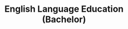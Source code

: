 ---
slugId: inggris-dik-s1
lang: en
title: "English Language Education (Bachelor)"
menu:
  - id: "profile"
    label: "About the Program"
  - id: "visi-plo-s1"
    label: "Vision & PLO"
  - id: "curriculum"
    label: "Curriculum"
    external: "https://kurikulum.upi.edu/struktur/prodi/C035"
  - id: "accreditation"
    label: "Accreditation"
  - id: "faculty-members"
    label: "Faculty Members"
  - id: "academic-development"
    label: "Academic Development"
  - id: "facilities"
    label: "Facilities"
  - id: "admission"
    label: "Admission / Enrollment"
    external: "https://pmb.upi.edu/"
sections:
  visi-plo-s1:
    title: "Vision and PLO – English Language Education (Bachelor’s Program)"
    content: |
      <section class="bg-white dark:bg-gray-900 pt-10 md:pt-10 pb-12 md:pb-24 px-0">
        <div class="max-w-6xl mx-auto px-4">

          <!-- Institutional Vision (umbrella for Bachelor–Master–Doctoral) -->
          <h2 class="text-xl font-semibold text-purple-800 dark:text-purple-300 mb-2">Institutional Vision</h2>
          <p class="text-gray-700 dark:text-gray-300 mb-8">
            To become a leading and outstanding bachelor, master's and doctoral study program in the world with cutting-edge theories and innovative practices in English language education in line with the demands of contemporary society by 2040.
          </p>

          <!-- Academic Vision Bachelor -->
          <h2 class="text-xl font-semibold text-purple-800 dark:text-purple-300 mb-2">Academic Vision (Bachelor)</h2>
          <p class="text-gray-700 dark:text-gray-300 mb-8">
            To organize a leading bachelor‘s  English language education study program through three pillars of higher education with functional and cutting-edge theories and practices in linguistics, pedagogy, and technology in line with the demand of the society.  
          </p>

          <!-- Program Learning Outcomes (PLO) Bachelor -->
          <h2 class="text-xl font-semibold text-purple-800 dark:text-purple-300 mb-4">Program Learning Outcomes (Bachelor)</h2>
          <ol class="list-decimal pl-6 text-gray-700 dark:text-gray-300 space-y-2">
            <li>Integrate theoretical and practical knowledge and skills in English as a Foreign Language education with the reference to level B2 with another supportive knowledge.</li>
            <li>Perform effective lesson planning, current teaching practice, and evaluation in EFL education context based on functional and cutting-edge theories and practices of linguistics, pedagogy and appropriate technology and resources.</li>
            <li>Make use of the knowledge of the 21th century skills, especially critical thinking, communication, collaboration, creativity in multidisciplinary perspectives. </li>
            <li>Apply moral, ethics, and university core values to uphold and maintain academic and social relations for continuous self-development.</li>
            <li>Perform research to contribute to the continuous development and enhance of EFL education in line with functional and cutting-edge theories and practices of linguistics, pedagogy, and technology.  </li>
          </ol>
        </div>
      </section>

  profile:
    title: About the English Language Education Bachelor’s Program
    content: |
      <section class="bg-white dark:bg-gray-900 pt-10 md:pt-10 pb-12 md:pb-24 px-0">
        <div class="max-w-6xl mx-auto px-4">
          
          <h2 class="text-xl font-semibold text-purple-800 dark:text-purple-300 mb-2">History</h2><br>
          <div class="relative border-l-2 border-purple-300 dark:border-purple-600 pl-14 space-y-10 mb-6">
            
            <div class="relative">
              <div class="absolute w-4 h-4 bg-purple-600 rounded-full -left-6 top-1.5"></div>
              <h3 class="text-base font-semibold text-purple-800 dark:text-purple-300">September 1954: Program Establishment</h3>
              <p class="text-gray-700 dark:text-gray-300 mt-1">The Bachelor’s Program in English Language Education (PPBING) was established pursuant to the Decree of the Minister of Education and Culture of the Republic of Indonesia No. 35742.</p>
            </div>

            <div class="relative">
              <div class="absolute w-4 h-4 bg-purple-600 rounded-full -left-6 top-1.5"></div>
              <h3 class="text-base font-semibold text-purple-800 dark:text-purple-300">2021: Accreditation and International Certification</h3>
              <p class="text-gray-700 dark:text-gray-300 mt-1">PPBING obtained an “Unggul (Excellent)” accreditation from BAN-PT (Decree 10217/SK/BAN-PT/Akred-Itnl/S/VIII/2021), as well as “Unconditional” status from AQAS and certification from AUN-QA.</p>
            </div>

          </div>

          <p class="text-gray-700 dark:text-gray-300 mb-10">
            The program specializes in preparing English language education teachers, researchers, program developers, and educational analysts in alignment with the vision and mission of Universitas Pendidikan Indonesia and the Faculty of Language and Literature Education.
          </p>

          <h2 class="text-xl font-semibold text-purple-800 dark:text-purple-300 mb-2">Vision</h2>
          <p class="text-gray-700 dark:text-gray-300 mb-6">
            By 2045, to become an excellent and ASEAN-leading Bachelor’s Program in English Language Education.
          </p>

          <h2 class="text-xl font-semibold text-purple-800 dark:text-purple-300 mb-2">Mission</h2>
          <ul class="list-disc pl-6 text-gray-700 dark:text-gray-300 mb-6 space-y-2">
            <li>Deliver undergraduate learning in English Language Education supported by relevant linguistic sciences using cutting-edge methods.</li>
            <li>Conduct relevant and high-quality research at national and international levels.</li>
            <li>Carry out relevant and high-quality community engagement at local, national, and international levels.</li>
            <li>Produce high-quality publications at local, national, and international levels.</li>
            <li>Develop partnership networks with relevant institutions at local, national, and international levels.</li>
          </ul>

          <h2 class="text-xl font-semibold text-purple-800 dark:text-purple-300 mb-2">Program Officers</h2>
          <ul class="list-disc pl-6 text-gray-700 dark:text-gray-300 mb-6 space-y-4">
            <li>
              <strong>Prof. Emi Emilia, M.Ed., Ph.D.</strong><br>
              <em>Position:</em> Head of the English Language Education Program<br>
              <em>Expertise:</em> Systemic Functional Linguistics, Writing for Academic Purposes, EFL Curriculum Analysis, Grammar (Advanced)
            </li>
            <li>
              <strong>Dr. Rojab Siti Rodiyah, M.Ed</strong><br>
              <em>Position:</em> Secretary of the English Language Education Program<br>
              <em>Expertise:</em> Grammar: Basic and Advanced, Writing in Professional Contexts, Intercultural Communication
            </li>
          </ul>

          <h2 class="text-xl font-semibold text-purple-800 dark:text-purple-300 mb-2">Program Contact</h2>
          <p class="text-gray-700 dark:text-gray-300 mb-6">
            English Language Education Program<br>
            Faculty of Language and Literature Education<br>
            Jl. Setiabudhi No 229<br>
            Postal Code 40154, Bandung City<br>
            Instagram: <a href="https://instagram.com/englishedu_upi" class="text-purple-700 dark:text-purple-300 hover:underline">@englishedu_upi</a>
          </p>

        </div>
      </section>

  accreditation:
    title: "Accreditation – English Language Education (Bachelor’s Program)"
    content: |
      <section class="bg-white dark:bg-gray-900 pt-10 md:pt-10 pb-12 md:pb-24 px-0">

        <div class="max-w-6xl mx-auto">

          <!-- National Accreditation -->
          <details class="mb-6 border border-gray-300 dark:border-gray-700 rounded-lg overflow-hidden">
            <summary class="cursor-pointer px-4 py-3 bg-gray-100 dark:bg-gray-800 text-gray-800 dark:text-white font-medium hover:bg-gray-200 dark:hover:bg-gray-700">
              National Accreditation (BAN-PT)
            </summary>
            <div class="px-4 py-4 text-gray-700 dark:text-gray-300">
              <p class="mb-4">
                Based on the decision of <strong>BAN-PT No. 10217/SK/BAN-PT/Akred-Itnl/S/VIII/2021</strong>, the Bachelor’s Program in English Language Education at Universitas Pendidikan Indonesia, Bandung City, is declared to meet the requirements for the <strong>“Unggul (Excellent)”</strong> accreditation rating.
              </p>
              <p class="mb-4">
                This accreditation certificate is valid from <strong>18 August 2021</strong> to <strong>18 August 2026</strong>.
              </p>
              <img src="/images/akreditasi/inggris-s1/banpt.webp" alt="BAN-PT Accreditation Certificate" class="w-full rounded-lg">
            </div>
          </details>

          <!-- International Accreditation (AUN-QA) -->
          <details class="mb-6 border border-gray-300 dark:border-gray-700 rounded-lg overflow-hidden">
            <summary class="cursor-pointer px-4 py-3 bg-gray-100 dark:bg-gray-800 text-gray-800 dark:text-white font-medium hover:bg-gray-200 dark:hover:bg-gray-700">
              International Accreditation (AUN-QA)
            </summary>
            <div class="px-4 py-4 text-gray-700 dark:text-gray-300">
              <p class="mb-4">
                The <strong>English Language Education</strong> (Bachelor) program has received international accreditation from <strong>AUN-QA (ASEAN University Network – Quality Assurance)</strong>.
              </p>
              <p class="mb-4">
                The certificate was awarded on <strong>10 January 2022</strong> and is valid until <strong>9 January 2027</strong>, with certificate number <strong>AP760UPIDEC21</strong>.
              </p>
              <p class="mb-4">
                AUN-QA is a network of Southeast Asian universities that aims to enhance the quality of higher education in the ASEAN region.
              </p>
              <img src="/images/akreditasi/inggris-s1/aunqa.webp" alt="AUN-QA Accreditation Certificate" class="w-full rounded-lg">
            </div>
          </details>

          <!-- International Accreditation (AQAS) -->
          <details class="border border-gray-300 dark:border-gray-700 rounded-lg overflow-hidden">
            <summary class="cursor-pointer px-4 py-3 bg-gray-100 dark:bg-gray-800 text-gray-800 dark:text-white font-medium hover:bg-gray-200 dark:hover:bg-gray-700">
              International Accreditation (AQAS)
            </summary>
            <div class="px-4 py-4 text-gray-700 dark:text-gray-300">
              <p class="mb-4">
                The <strong>English Language Education [Bachelor of Education]</strong> program has received international accreditation from <strong>AQAS (Agency for Quality Assurance through Accreditation of Study Programs)</strong>.
              </p>
              <p class="mb-4">
                The accreditation was granted based on the <strong>Standing Commission AQAS decision dated 31 May 2021</strong> and is valid <strong>unconditionally</strong> until <strong>30 September 2027</strong>.
              </p>
              <p class="mb-4">
                AQAS is a European accreditation body that adheres to the European Standards and Guidelines (ESG).
              </p>
              <img src="/images/akreditasi/inggris-s1/aqas.webp" alt="AQAS Accreditation Certificate" class="w-full rounded-lg">
            </div>
          </details>

        </div>
      </section>

  facilities:
    title: "Facilities at the Faculty of Language and Literature Education (FPBS UPI)"
    content: |
      <!-- Facilities Section -->
      <section class="bg-white dark:bg-gray-900 pt-10 md:pt-10 pb-12 md:pb-24 px-0">

        <div class="max-w-6xl mx-auto">

          <!-- FPBS Facilities -->
          <details open class="mb-6 border border-gray-300 dark:border-gray-700 rounded-lg overflow-hidden">
            <summary class="bg-gray-100 dark:bg-gray-800 px-4 py-3 cursor-pointer font-semibold text-gray-800 dark:text-white">
              Facilities at FPBS UPI
            </summary>
            <div class="px-4 py-4 text-gray-800 dark:text-gray-300">
              <p class="mb-4">
                The complete list of facilities within the Faculty of Language and Literature Education (FPBS) is available via the following link.
              </p>
              <a href="/profil/fasilitas/index.html" class="inline-block bg-purple-700 hover:bg-purple-800 text-white px-5 py-2 rounded-lg transition" target="_blank">
                View FPBS Facilities
              </a>
            </div>
          </details>

          <!-- UPI General Facilities -->
          <details class="border border-gray-300 dark:border-gray-700 rounded-lg overflow-hidden">
            <summary class="bg-gray-100 dark:bg-gray-800 px-4 py-3 cursor-pointer font-semibold text-gray-800 dark:text-white">
              General Facilities at UPI
            </summary>
            <div class="px-4 py-4 text-gray-800 dark:text-gray-300">
              <p class="mb-4">
                In addition to faculty-level facilities, UPI provides a range of general supporting facilities for the entire academic community.
              </p>
              <a href="https://www.upi.edu/pendidikan/fasilitas" class="inline-block bg-purple-700 hover:bg-purple-800 text-white px-5 py-2 rounded-lg transition" target="_blank">
                View UPI Facilities
              </a>
            </div>
          </details>
        </div>
      </section>

  faculty-members:
    title: "Faculty Members of English Language Education (Bachelor’s Program)"
    content: |
      <section class="bg-white dark:bg-gray-900 pt-10 md:pt-10 pb-12 md:pb-24 px-0">
      <div class="max-w-6xl mx-auto text-center">
      <!-- GRID CONTAINER (controls 2–4 columns) -->
      <div class="dosen-gallery grid grid-cols-2 sm:grid-cols-4 gap-4">

      <!-- Nenden Sri Lengkanawati (Emeritus) -->
      <div class="bg-white dark:bg-gray-800 rounded-lg shadow hover:shadow-2xl transition-shadow duration-300 ease-in-out text-center pb-4 px-2">
        <a href="/images/dosen/inggris-dik-s1/nenden.webp" class="zoomable" data-pswp-width="800" data-pswp-height="1067">
          <img src="/images/dosen/inggris-dik-s1/nenden.webp" alt="Nenden" class="w-full aspect-[3/4] object-cover object-top rounded-t-lg mb-2">
        </a>
        <h3 class="text-base font-semibold text-gray-900 dark:text-white mb-1">Prof. Dr. Nenden Sri Lengkanawati, M.Pd.</h3>
        <p class="text-[#422367] dark:text-purple-300 font-medium mb-2">Emeritus</p>
        <div class="flex justify-center gap-4 text-sm">
          <a href="https://scholar.google.co.id/citations?hl=id&user=HJUVLEgAAAAJ" target="_blank" rel="noopener" class="text-gray-600 dark:text-gray-300 hover:text-purple-600">
            <i class="fab fa-google"></i> Scholar
          </a>
          <a href="https://sinta.kemdikbud.go.id/authors/profile/5991826" target="_blank" rel="noopener" class="text-gray-600 dark:text-gray-300 hover:text-purple-600">
            <i class="fas fa-graduation-cap"></i> SINTA
          </a>
        </div>
      </div>

      <!-- Didi Sukyadi (Professor) -->
      <div class="bg-white dark:bg-gray-800 rounded-lg shadow hover:shadow-2xl transition-shadow duration-300 ease-in-out text-center pb-4 px-2">
        <a href="/images/dosen/inggris-dik-s1/didi.webp" class="zoomable" data-pswp-width="800" data-pswp-height="1067">
          <img src="/images/dosen/inggris-dik-s1/didi.webp" alt="Didi" class="w-full aspect-[3/4] object-cover object-top rounded-t-lg mb-2">
        </a>
        <h3 class="text-base font-semibold text-gray-900 dark:text-white mb-1">Prof. Dr. Didi Sukyadi, S.Pd., M.A.</h3>
        <p class="text-[#422367] dark:text-purple-300 font-medium mb-2">Professor</p>
        <div class="flex justify-center gap-4 text-sm">
          <a href="https://scholar.google.co.id/citations?hl=id&user=yPp0QywAAAAJ" target="_blank" rel="noopener" class="text-gray-600 dark:text-gray-300 hover:text-purple-600">
            <i class="fab fa-google"></i> Scholar
          </a>
          <a href="https://sinta.kemdikbud.go.id/authors/profile/5978293" target="_blank" rel="noopener" class="text-gray-600 dark:text-gray-300 hover:text-purple-600">
            <i class="fas fa-graduation-cap"></i> SINTA
          </a>
        </div>
      </div>

      <!-- Ika Lestari Damayanti (Associate Professor) -->
      <div class="bg-white dark:bg-gray-800 rounded-lg shadow hover:shadow-2xl transition-shadow duration-300 ease-in-out text-center pb-4 px-2">
        <a href="/images/dosen/inggris-dik-s1/ika.webp" class="zoomable" data-pswp-width="800" data-pswp-height="1067">
          <img src="/images/dosen/inggris-dik-s1/ika.webp" alt="Ika Lestari" class="w-full aspect-[3/4] object-cover object-top rounded-t-lg mb-2">
        </a>
        <h3 class="text-base font-semibold text-gray-900 dark:text-white mb-1">Ika Lestari Damayanti, M.A., Ph.D.</h3>
        <p class="text-[#422367] dark:text-purple-300 font-medium mb-2">Associate Professor</p>
        <div class="flex justify-center gap-4 text-sm">
          <a href="https://scholar.google.co.id/citations?hl=id&user=jj8fDA4AAAAJ" target="_blank" rel="noopener" class="text-gray-600 dark:text-gray-300 hover:text-purple-600">
            <i class="fab fa-google"></i> Scholar
          </a>
          <a href="https://sinta.kemdikbud.go.id/authors/profile/6745874" target="_blank" rel="noopener" class="text-gray-600 dark:text-gray-300 hover:text-purple-600">
            <i class="fas fa-graduation-cap"></i> SINTA
          </a>
        </div>
      </div>

      <!-- LECTURERS -->
      <!-- Iyen Nurlaelawati -->
      <div class="bg-white dark:bg-gray-800 rounded-lg shadow hover:shadow-2xl transition-shadow duration-300 ease-in-out text-center pb-4 px-2">
        <a href="/images/dosen/inggris-dik-s1/iyen.webp" class="zoomable" data-pswp-width="800" data-pswp-height="1067">
          <img src="/images/dosen/inggris-dik-s1/iyen.webp" alt="Iyen" class="w-full aspect-[3/4] object-cover object-top rounded-t-lg mb-2">
        </a>
        <h3 class="text-base font-semibold text-gray-900 dark:text-white mb-1">Dr. Iyen Nurlaelawati, M.Pd.</h3>
        <p class="text-[#422367] dark:text-purple-300 font-medium mb-2">Assistant Professor</p>
        <div class="flex justify-center gap-4 text-sm">
          <a href="https://scholar.google.com/citations?user=YpnbukcAAAAJ" target="_blank" rel="noopener" class="text-gray-600 dark:text-gray-300 hover:text-purple-600">
            <i class="fab fa-google"></i> Scholar
          </a>
          <a href="https://sinta.kemdikbud.go.id/authors/profile/6005610" target="_blank" rel="noopener" class="text-gray-600 dark:text-gray-300 hover:text-purple-600">
            <i class="fas fa-graduation-cap"></i> SINTA
          </a>
        </div>
      </div>

      <!-- Finita Dewi -->
      <div class="bg-white dark:bg-gray-800 rounded-lg shadow hover:shadow-2xl transition-shadow duration-300 ease-in-out text-center pb-4 px-2">
        <a href="/images/dosen/inggris-dik-s1/finita.webp" class="zoomable" data-pswp-width="800" data-pswp-height="1067">
          <img src="/images/dosen/inggris-dik-s1/finita.webp" alt="Finita" class="w-full aspect-[3/4] object-cover object-top rounded-t-lg mb-2">
        </a>
        <h3 class="text-base font-semibold text-gray-900 dark:text-white mb-1">Dr. Finita Dewi, S.S, M.A.</h3>
        <p class="text-[#422367] dark:text-purple-300 font-medium mb-2">Assistant Professor</p>
        <div class="flex justify-center gap-4 text-sm">
          <a href="https://scholar.google.com/citations?user=7xvSuR4AAAAJ" target="_blank" rel="noopener" class="text-gray-600 dark:text-gray-300 hover:text-purple-600">
            <i class="fab fa-google"></i> Scholar
          </a>
          <a href="https://sinta.kemdikbud.go.id/authors/profile/5993121" target="_blank" rel="noopener" class="text-gray-600 dark:text-gray-300 hover:text-purple-600">
            <i class="fas fa-graduation-cap"></i> SINTA
          </a>
        </div>
      </div>

      <!-- Muhammad Handi Gunawan -->
      <div class="bg-white dark:bg-gray-800 rounded-lg shadow hover:shadow-2xl transition-shadow duration-300 ease-in-out text-center pb-4 px-2">
        <a href="/images/dosen/inggris-dik-s1/handi.webp" class="zoomable" data-pswp-width="800" data-pswp-height="1067">
          <img src="/images/dosen/inggris-dik-s1/handi.webp" alt="Handi" class="w-full aspect-[3/4] object-cover object-top rounded-t-lg mb-2">
        </a>
        <h3 class="text-base font-semibold text-gray-900 dark:text-white mb-1">Dr. Muhammad Handi Gunawan, M.Pd.</h3>
        <p class="text-[#422367] dark:text-purple-300 font-medium mb-2">Assistant Professor</p>
        <div class="flex justify-center gap-4 text-sm">
          <a href="https://scholar.google.com/citations?user=4pvMUzkAAAAJ" target="_blank" rel="noopener" class="text-gray-600 dark:text-gray-300 hover:text-purple-600">
            <i class="fab fa-google"></i> Scholar
          </a>
          <a href="https://sinta.kemdikbud.go.id/authors/profile/6007311" target="_blank" rel="noopener" class="text-gray-600 dark:text-gray-300 hover:text-purple-600">
            <i class="fas fa-graduation-cap"></i> SINTA
          </a>
        </div>
      </div>

      <!-- Deddy Suryana -->
      <div class="bg-white dark:bg-gray-800 rounded-lg shadow hover:shadow-2xl transition-shadow duration-300 ease-in-out text-center pb-4 px-2">
        <a href="/images/dosen/inggris-dik-s1/deddy.webp" class="zoomable" data-pswp-width="800" data-pswp-height="1067">
          <img src="/images/dosen/inggris-dik-s1/deddy.webp" alt="Deddy" class="w-full aspect-[3/4] object-cover object-top rounded-t-lg mb-2">
        </a>
        <h3 class="text-base font-semibold text-gray-900 dark:text-white mb-1">Drs. Deddy Suryana, M.A.</h3>
        <p class="text-[#422367] dark:text-purple-300 font-medium mb-2">Assistant Professor</p>
        <div class="flex justify-center gap-4 text-sm">
          <a href="https://scholar.google.co.id/citations?hl=id&user=ESTdp2wAAAAJ" target="_blank" rel="noopener" class="text-gray-600 dark:text-gray-300 hover:text-purple-600">
            <i class="fab fa-google"></i> Scholar
          </a>
          <a href="https://sinta.kemdikbud.go.id/authors/profile/6150914" target="_blank" rel="noopener" class="text-gray-600 dark:text-gray-300 hover:text-purple-600">
            <i class="fas fa-graduation-cap"></i> SINTA
          </a>
        </div>
      </div>

      <!-- Sudarsono -->
      <div class="bg-white dark:bg-gray-800 rounded-lg shadow hover:shadow-2xl transition-shadow duration-300 ease-in-out text-center pb-4 px-2">
        <a href="/images/dosen/inggris-dik-s1/sudarsono.webp" class="zoomable" data-pswp-width="800" data-pswp-height="1067">
          <img src="/images/dosen/inggris-dik-s1/sudarsono.webp" alt="Sudarsono" class="w-full aspect-[3/4] object-cover object-top rounded-t-lg mb-2">
        </a>
        <h3 class="text-base font-semibold text-gray-900 dark:text-white mb-1">Dr. Sudarsono, S.Pd., M.A.</h3>
        <p class="text-[#422367] dark:text-purple-300 font-medium mb-2">Assistant Professor</p>
        <div class="flex justify-center gap-4 text-sm">
          <a href="https://scholar.google.co.id/citations?hl=id&user=QV166xwAAAAJ" target="_blank" rel="noopener" class="text-gray-600 dark:text-gray-300 hover:text-purple-600">
            <i class="fab fa-google"></i> Scholar
          </a>
          <a href="https://sinta.kemdikbud.go.id/authors/profile/6126974" target="_blank" rel="noopener" class="text-gray-600 dark:text-gray-300 hover:text-purple-600">
            <i class="fas fa-graduation-cap"></i> SINTA
          </a>
        </div>
      </div>

      <!-- Raden Della Nuridah Kartika Sari Amirulloh -->
      <div class="bg-white dark:bg-gray-800 rounded-lg shadow hover:shadow-2xl transition-shadow duration-300 ease-in-out text-center pb-4 px-2">
        <a href="/images/dosen/inggris-dik-s1/della.webp" class="zoomable" data-pswp-width="800" data-pswp-height="1067">
          <img src="/images/dosen/inggris-dik-s1/della.webp" alt="Della" class="w-full aspect-[3/4] object-cover object-top rounded-t-lg mb-2">
        </a>
        <h3 class="text-base font-semibold text-gray-900 dark:text-white mb-1">Raden Della Nuridah Kartika Sari Amirulloh, S.Pd., M.Ed.</h3>
        <p class="text-[#422367] dark:text-purple-300 font-medium mb-2">Assistant Professor</p>
        <div class="flex justify-center gap-4 text-sm">
          <a href="https://scholar.google.com/citations?user=Cg6SDMsAAAAJ" target="_blank" rel="noopener" class="text-gray-600 dark:text-gray-300 hover:text-purple-600">
            <i class="fab fa-google"></i> Scholar
          </a>
          <a href="https://sinta.kemdikbud.go.id/authors/profile/6681781" target="_blank" rel="noopener" class="text-gray-600 dark:text-gray-300 hover:text-purple-600">
            <i class="fas fa-graduation-cap"></i> SINTA
          </a>
        </div>
      </div>

      <!-- Nicke Yunita Moecharam -->
      <div class="bg-white dark:bg-gray-800 rounded-lg shadow hover:shadow-2xl transition-shadow duration-300 ease-in-out text-center pb-4 px-2">
        <a href="/images/dosen/inggris-dik-s1/nicke.webp" class="zoomable" data-pswp-width="800" data-pswp-height="1067">
          <img src="/images/dosen/inggris-dik-s1/nicke.webp" alt="Nicke" class="w-full aspect-[3/4] object-cover object-top rounded-t-lg mb-2">
        </a>
        <h3 class="text-base font-semibold text-gray-900 dark:text-white mb-1">Nicke Yunita Moecharam, S.Pd., M.A.</h3>
        <p class="text-[#422367] dark:text-purple-300 font-medium mb-2">Assistant Professor</p>
        <div class="flex justify-center gap-4 text-sm">
          <a href="https://scholar.google.com/citations?user=G3m1dnUAAAAJ" target="_blank" rel="noopener" class="text-gray-600 dark:text-gray-300 hover:text-purple-600">
            <i class="fab fa-google"></i> Scholar
          </a>
          <a href="https://sinta.kemdikbud.go.id/authors/profile/6649096" target="_blank" rel="noopener" class="text-gray-600 dark:text-gray-300 hover:text-purple-600">
            <i class="fas fa-graduation-cap"></i> SINTA
          </a>
        </div>
      </div>

      <!-- Suharno -->
      <div class="bg-white dark:bg-gray-800 rounded-lg shadow hover:shadow-2xl transition-shadow duration-300 ease-in-out text-center pb-4 px-2">
        <a href="/images/dosen/inggris-dik-s1/suharno.webp" class="zoomable" data-pswp-width="800" data-pswp-height="1067">
          <img src="/images/dosen/inggris-dik-s1/suharno.webp" alt="Suharno" class="w-full aspect-[3/4] object-cover object-top rounded-t-lg mb-2">
        </a>
        <h3 class="text-base font-semibold text-gray-900 dark:text-white mb-1">Suharno, M.Pd.</h3>
        <p class="text-[#422367] dark:text-purple-300 font-medium mb-2">Assistant Professor</p>
        <div class="flex justify-center gap-4 text-sm">
          <a href="https://scholar.google.com/citations?user=r5jWd0UAAAAJ" target="_blank" rel="noopener" class="text-gray-600 dark:text-gray-300 hover:text-purple-600">
            <i class="fab fa-google"></i> Scholar
          </a>
          <a href="https://sinta.kemdiktisaintek.go.id/authors/profile/5994737" target="_blank" rel="noopener" class="text-gray-600 dark:text-gray-300 hover:text-purple-600">
            <i class="fas fa-graduation-cap"></i> SINTA
          </a>
        </div>
      </div>

      <!-- ASSISTANT (Asisten Ahli) -->
      <!-- Nur Hafiz Abdurahman -->
      <div class="bg-white dark:bg-gray-800 rounded-lg shadow hover:shadow-2xl transition-shadow duration-300 ease-in-out text-center pb-4 px-2">
        <a href="/images/dosen/inggris-dik-s1/hafiz.webp" class="zoomable" data-pswp-width="800" data-pswp-height="1067">
          <img src="/images/dosen/inggris-dik-s1/hafiz.webp" alt="Hafiz" class="w-full aspect-[3/4] object-cover object-top rounded-t-lg mb-2">
        </a>
        <h3 class="text-base font-semibold text-gray-900 dark:text-white mb-1">Nur Hafiz Abdurahman, M.A.</h3>
        <p class="text-[#422367] dark:text-purple-300 font-medium mb-2">Assistant Lecturer</p>
        <div class="flex justify-center gap-4 text-sm">
          <a href="https://scholar.google.com/citations?user=buNLIDsAAAAJ" target="_blank" rel="noopener" class="text-gray-600 dark:text-gray-300 hover:text-purple-600">
            <i class="fab fa-google"></i> Scholar
          </a>
          <a href="https://sinta.kemdikbud.go.id/authors/profile/6662753" target="_blank" rel="noopener" class="text-gray-600 dark:text-gray-300 hover:text-purple-600">
            <i class="fas fa-graduation-cap"></i> SINTA
          </a>
        </div>
      </div>

      <!-- Ari Arifin Danuwijaya -->
      <div class="bg-white dark:bg-gray-800 rounded-lg shadow hover:shadow-2xl transition-shadow duration-300 ease-in-out text-center pb-4 px-2">
        <a href="/images/dosen/inggris-dik-s1/ari.webp" class="zoomable" data-pswp-width="800" data-pswp-height="1067">
          <img src="/images/dosen/inggris-dik-s1/ari.webp" alt="Ari" class="w-full aspect-[3/4] object-cover object-top rounded-t-lg mb-2">
        </a>
        <h3 class="text-base font-semibold text-gray-900 dark:text-white mb-1">Ari Arifin D., S.Pd., M.Ed., Ph.D.</h3>
        <p class="text-[#422367] dark:text-purple-300 font-medium mb-2">Assistant Lecturer</p>
        <div class="flex justify-center gap-4 text-sm">
          <a href="https://scholar.google.co.id/citations?hl=id&user=9XBrIyUAAAAJ" target="_blank" rel="noopener" class="text-gray-600 dark:text-gray-300 hover:text-purple-600">
            <i class="fab fa-google"></i> Scholar
          </a>
          <a href="https://sinta.kemdikbud.go.id/authors/profile/5991917" target="_blank" rel="noopener" class="text-gray-600 dark:text-gray-300 hover:text-purple-600">
            <i class="fas fa-graduation-cap"></i> SINTA
          </a>
        </div>
      </div>

      <!-- Lukman Hakim -->
      <div class="bg-white dark:bg-gray-800 rounded-lg shadow hover:shadow-2xl transition-shadow duration-300 ease-in-out text-center pb-4 px-2">
        <a href="/images/dosen/inggris-dik-s1/lukman.webp" class="zoomable" data-pswp-width="800" data-pswp-height="1067">
          <img src="/images/dosen/inggris-dik-s1/lukman.webp" alt="Ari" class="w-full aspect-[3/4] object-cover object-top rounded-t-lg mb-2">
        </a>
        <h3 class="text-base font-semibold text-gray-900 dark:text-white mb-1">Lukman Hakim, M.Pd.</h3>
        <p class="text-[#422367] dark:text-purple-300 font-medium mb-2">Assistant Lecturer</p>
        <div class="flex justify-center gap-4 text-sm">
          <a href="https://scholar.google.com/citations?user=eSeHQMkAAAAJ" target="_blank" rel="noopener" class="text-gray-600 dark:text-gray-300 hover:text-purple-600">
            <i class="fab fa-google"></i> Scholar
          </a>
          <a href="https://sinta.kemdikbud.go.id/authors/profile/6754055" target="_blank" rel="noopener" class="text-gray-600 dark:text-gray-300 hover:text-purple-600">
            <i class="fas fa-graduation-cap"></i> SINTA
          </a>
        </div>
      </div>

      <!-- Annisa Rahmadani -->
      <div class="bg-white dark:bg-gray-800 rounded-lg shadow hover:shadow-2xl transition-shadow duration-300 ease-in-out text-center pb-4 px-2">
        <a href="/images/dosen/inggris-dik-s1/annisa.webp" class="zoomable" data-pswp-width="800" data-pswp-height="1067">
          <img src="/images/dosen/inggris-dik-s1/annisa.webp" alt="Annisa" class="w-full aspect-[3/4] object-cover object-top rounded-t-lg mb-2">
        </a>
        <h3 class="text-base font-semibold text-gray-900 dark:text-white mb-1">Annisa Rahmadani, S.Pd., M.A.</h3>
        <p class="text-[#422367] dark:text-purple-300 font-medium mb-2">Assistant Lecturer</p>
        <div class="flex justify-center gap-4 text-sm">
          <a href="https://scholar.google.co.id/citations?hl=id&user=SAu9FUsAAAAJ" target="_blank" rel="noopener" class="text-gray-600 dark:text-gray-300 hover:text-purple-600">
            <i class="fab fa-google"></i> Scholar
          </a>
          <a href="https://sinta.kemdikbud.go.id/authors/profile/6745774" target="_blank" rel="noopener" class="text-gray-600 dark:text-gray-300 hover:text-purple-600">
            <i class="fas fa-graduation-cap"></i> SINTA
          </a>
        </div>
      </div>

      <!-- Nida Mujahidah Fathimah -->
      <div class="bg-white dark:bg-gray-800 rounded-lg shadow hover:shadow-2xl transition-shadow duration-300 ease-in-out text-center pb-4 px-2">
        <a href="/images/dosen/inggris-dik-s1/nida.webp" class="zoomable" data-pswp-width="800" data-pswp-height="1067">
          <img src="/images/dosen/inggris-dik-s1/nida.webp" alt="Nida" class="w-full aspect-[3/4] object-cover object-top rounded-t-lg mb-2">
        </a>
        <h3 class="text-base font-semibold text-gray-900 dark:text-white mb-1">Nida Mujahidah Fathimah, M.Pd.</h3>
        <p class="text-[#422367] dark:text-purple-300 font-medium mb-2">Assistant Lecturer</p>
        <div class="flex justify-center gap-4 text-sm">
          <a href="https://scholar.google.co.id/citations?hl=id&user=MO4D908AAAAJ" target="_blank" rel="noopener" class="text-gray-600 dark:text-gray-300 hover:text-purple-600">
            <i class="fab fa-google"></i> Scholar
          </a>
          <a href="https://sinta.kemdikbud.go.id/authors/profile/6936900" target="_blank" rel="noopener" class="text-gray-600 dark:text-gray-300 hover:text-purple-600">
            <i class="fas fa-graduation-cap"></i> SINTA
          </a>
        </div>
      </div>

      <!-- Susan Santika -->
      <div class="bg-white dark:bg-gray-800 rounded-lg shadow hover:shadow-2xl transition-shadow duration-300 ease-in-out text-center pb-4 px-2">
        <a href="/images/dosen/inggris-dik-s1/susan.webp" class="zoomable" data-pswp-width="800" data-pswp-height="1067">
          <img src="/images/dosen/inggris-dik-s1/susan.webp" alt="Susan" class="w-full aspect-[3/4] object-cover object-top rounded-t-lg mb-2">
        </a>
        <h3 class="text-base font-semibold text-gray-900 dark:text-white mb-1">Susan Santika, S.S., M.Pd.</h3>
        <p class="text-[#422367] dark:text-purple-300 font-medium mb-2">Assistant Lecturer</p>
        <div class="flex justify-center gap-4 text-sm">
          <a href="https://scholar.google.co.id/citations?hl=id&user=ehYoJk4AAAAJ" target="_blank" rel="noopener" class="text-gray-600 dark:text-gray-300 hover:text-purple-600">
            <i class="fab fa-google"></i> Scholar
          </a>
          <span class="text-gray-400 dark:text-gray-500 cursor-not-allowed">
            <i class="fas fa-graduation-cap"></i> SINTA
          </span>
        </div>
      </div>

        </div> <!-- end .lecturers-gallery -->
      </div>
      </section>


  academic-development:
    title: "Academic Development"
    content: |
      <section class="bg-white dark:bg-gray-900 pt-10 md:pt-10 pb-12 md:pb-24 px-4">

          <div class="max-w-6xl mx-auto">

            <!-- Toggle: Learning Innovation Research -->
            <details class="mb-6 border border-gray-300 dark:border-gray-700 rounded-lg overflow-hidden">
              <summary class="bg-gray-100 dark:bg-gray-800 px-4 py-3 cursor-pointer font-semibold text-gray-800 dark:text-white hover:bg-gray-200 dark:hover:bg-gray-700">
                Learning Innovation Research (2024–2025)
              </summary>
              <div class="px-4 py-6 text-gray-700 dark:text-gray-300 space-y-6">

                <div class="bg-gray-50 dark:bg-gray-800 rounded-lg shadow p-5">
                  <h3 class="font-semibold text-lg text-gray-900 dark:text-white mb-2">Prof. Dr. Didi Sukyadi, M.A.</h3>
                  <p>Exploring semiotic affordances of tablets in translation classes for prospective teacher students.</p>
                </div>

                <div class="bg-gray-50 dark:bg-gray-800 rounded-lg shadow p-5">
                  <h3 class="font-semibold text-lg text-gray-900 dark:text-white mb-2">Prof. Emi Emilia, M.Ed., Ph.D.</h3>
                  <p>Enhancing students' contextual awareness in interpreting classes using computer-assisted interpreting tools through a genre-based approach.</p>
                </div>

                <div class="bg-gray-50 dark:bg-gray-800 rounded-lg shadow p-5">
                  <h3 class="font-semibold text-lg text-gray-900 dark:text-white mb-2">Dr. Fazri Nur Yusuf, M.Pd.</h3>
                  <p>Accelerating assessment literacy of prospective English teachers through dialogic reflection in deep learning contexts: A study in secondary schools in Sleman Regency, Yogyakarta.</p>
                </div>

                <div class="bg-gray-50 dark:bg-gray-800 rounded-lg shadow p-5">
                  <h3 class="font-semibold text-lg text-gray-900 dark:text-white mb-2">Ika Lestari Damayanti, M.A., Ph.D.</h3>
                  <p>The use of generative AI DeepSeek in content-based English learning (Content-Language Integrated Learning) in bilingual classrooms.</p>
                </div>

                <div class="bg-gray-50 dark:bg-gray-800 rounded-lg shadow p-5">
                  <h3 class="font-semibold text-lg text-gray-900 dark:text-white mb-2">Dr. Lulu Laela Amalia, S.S., M.Pd.</h3>
                  <p>Reflections of English teachers on the use of metalanguage in teaching English as a foreign language in Indonesia.</p>
                </div>

                <div class="bg-gray-50 dark:bg-gray-800 rounded-lg shadow p-5">
                  <h3 class="font-semibold text-lg text-gray-900 dark:text-white mb-2">Annisa Rahmadani, S.Pd., M.A.</h3>
                  <p>The use of translanguaging strategies in academic speaking classes (Speaking for Academic Purposes) in higher education.</p>
                </div>

                <div class="bg-gray-50 dark:bg-gray-800 rounded-lg shadow p-5">
                  <h3 class="font-semibold text-lg text-gray-900 dark:text-white mb-2">Drs. Deddy Suryana, M.A.</h3>
                  <p>The effect of English communication skills on the economic activities of street vendors in the Tangkuban Perahu tourist area, West Java (2025–2025).</p>
                </div>

                <div class="bg-gray-50 dark:bg-gray-800 rounded-lg shadow p-5">
                  <h3 class="font-semibold text-lg text-gray-900 dark:text-white mb-2">Suharno, M.Pd.</h3>
                  <p>Needs analysis of English teaching materials for the Public Relations Division of the Indonesian National Police in Subang District Police.</p>
                </div>

              </div>
            </details>

            <!-- Toggle: Community Service - Field of Study -->
            <details class="mb-6 border border-gray-300 dark:border-gray-700 rounded-lg overflow-hidden">
              <summary class="bg-gray-100 dark:bg-gray-800 px-4 py-3 cursor-pointer font-semibold text-gray-800 dark:text-white hover:bg-gray-200 dark:hover:bg-gray-700">
                Community Service (Field of Study) 2024–2025
              </summary>
              <div class="px-4 py-6 text-gray-700 dark:text-gray-300 space-y-6">

                <div class="bg-gray-50 dark:bg-gray-800 rounded-lg shadow p-5">
                  <h3 class="font-semibold text-lg text-gray-900 dark:text-white mb-2">Dr. Fazri Nur Yusuf, M.Pd.</h3>
                  <p>Training dialogic reflection models to accelerate assessment literacy in deep learning for English teachers in Klaten Regency, Yogyakarta Special Region.</p>
                </div>

                <div class="bg-gray-50 dark:bg-gray-800 rounded-lg shadow p-5">
                  <h3 class="font-semibold text-lg text-gray-900 dark:text-white mb-2">Dr. Finita Dewi, S.S., M.A.</h3>
                  <p>Integration of deep learning and technology in teacher education.</p>
                </div>

                <div class="bg-gray-50 dark:bg-gray-800 rounded-lg shadow p-5">
                  <h3 class="font-semibold text-lg text-gray-900 dark:text-white mb-2">Gin Gin Gustine, M.Pd., Ph.D.</h3>
                  <p>Improving knowledge and teaching skills of high school English teachers in deep learning approaches in Yogyakarta Special Region.</p>
                </div>

                <div class="bg-gray-50 dark:bg-gray-800 rounded-lg shadow p-5">
                  <h3 class="font-semibold text-lg text-gray-900 dark:text-white mb-2">Dr. Iyen Nurlaelawati, M.Pd.</h3>
                  <p>Mentoring junior high school English teachers in Yogyakarta Special Region to adapt deep learning-based teaching materials.</p>
                </div>

                <div class="bg-gray-50 dark:bg-gray-800 rounded-lg shadow p-5">
                  <h3 class="font-semibold text-lg text-gray-900 dark:text-white mb-2">Dr. Muhammad Handi Gunawan, M.Pd.</h3>
                  <p>Training on Technological Pedagogical and Content Knowledge (TPACK) for English teachers.</p>
                </div>

                <div class="bg-gray-50 dark:bg-gray-800 rounded-lg shadow p-5">
                  <h3 class="font-semibold text-lg text-gray-900 dark:text-white mb-2">Prof. Dr. Sri Setyarini, M.A.Ling.</h3>
                  <p>IHT HOTS in Deep Learning for English teachers in Klaten Regency: A breakthrough to strengthen 21st-century teacher professional competence.</p>
                </div>

              </div>
            </details>

            <!-- Toggle: International Research / RKLI -->
            <details class="mb-6 border border-gray-300 dark:border-gray-700 rounded-lg overflow-hidden">
              <summary class="bg-gray-100 dark:bg-gray-800 px-4 py-3 cursor-pointer font-semibold text-gray-800 dark:text-white hover:bg-gray-200 dark:hover:bg-gray-700">
                International Research / Collaborative Research of Indonesian LPTKs (RKLI) 2024–2025
              </summary>
              <div class="px-4 py-6 text-gray-700 dark:text-gray-300 space-y-6">

                <div class="bg-gray-50 dark:bg-gray-800 rounded-lg shadow p-5">
                  <h3 class="font-semibold text-lg text-gray-900 dark:text-white mb-2">Ahmad Bukhori Muslim, M.Ed., Ph.D.</h3>
                  <p>Intercultural communicative competence (ICC) in English language teaching to promote tourism: Comparing students' attitudes in Indonesia and Uzbekistan.</p>
                </div>

                <div class="bg-gray-50 dark:bg-gray-800 rounded-lg shadow p-5">
                  <h3 class="font-semibold text-lg text-gray-900 dark:text-white mb-2">Gin Gin Gustine, M.Pd., Ph.D.</h3>
                  <p>Enhancing preservice teachers' knowledge and skills in sustainability through the Education for Sustainable Development (ESD) model in Indonesia and Japan.</p>
                </div>

                <div class="bg-gray-50 dark:bg-gray-800 rounded-lg shadow p-5">
                  <h3 class="font-semibold text-lg text-gray-900 dark:text-white mb-2">Ari Arifin D., S.Pd., M.Ed., Ph.D.</h3>
                  <p>Exploring Informal Digital Learning of English (IDLE) activities carried out by students outside formal contexts.</p>
                </div>

                <div class="bg-gray-50 dark:bg-gray-800 rounded-lg shadow p-5">
                  <h3 class="font-semibold text-lg text-gray-900 dark:text-white mb-2">Pupung Purnawarman, M.Sc.Ed., Ph.D.</h3>
                  <p>HOTS in multiliteracy pedagogy: ESP learning model to strengthen students' critical digital literacy skills in English study programs.</p>
                </div>

                <div class="bg-gray-50 dark:bg-gray-800 rounded-lg shadow p-5">
                  <h3 class="font-semibold text-lg text-gray-900 dark:text-white mb-2">Prof. Dr. Hj. Nenden Sri Lengkanawati, M.Pd.</h3>
                  <p>Integration of artificial intelligence in academic writing: A qualitative study on the use of generative AI by postgraduate students.</p>
                </div>

                <div class="bg-gray-50 dark:bg-gray-800 rounded-lg shadow p-5">
                  <h3 class="font-semibold text-lg text-gray-900 dark:text-white mb-2">Prof. Dr. Sri Setyarini, M.A.Ling.</h3>
                  <p>Application of HOTS in multiliteracy pedagogy: Breakthrough models to strengthen students' mental health literacy.</p>
                </div>

                <div class="bg-gray-50 dark:bg-gray-800 rounded-lg shadow p-5">
                  <h3 class="font-semibold text-lg text-gray-900 dark:text-white mb-2">Prof. Hj. Emi Emilia, M.A., Ph.D.</h3>
                  <p>Investigation of the implementation and development of text-based English teaching over the last two decades and the integration of AI in high schools in West Java.</p>
                </div>

              </div>
            </details>

            <!-- Toggle: Additional Community Service -->
            <details class="mb-6 border border-gray-300 dark:border-gray-700 rounded-lg overflow-hidden">
              <summary class="bg-gray-100 dark:bg-gray-800 px-4 py-3 cursor-pointer font-semibold text-gray-800 dark:text-white hover:bg-gray-200 dark:hover:bg-gray-700">
                Additional Community Service 2024–2025
              </summary>
              <div class="px-4 py-6 text-gray-700 dark:text-gray-300 space-y-6">

                <div class="bg-gray-50 dark:bg-gray-800 rounded-lg shadow p-5">
                  <h3 class="font-semibold text-lg text-gray-900 dark:text-white mb-2">Drs. Deddy Suryana, M.A.</h3>
                  <p>English language competency training for tourism police officers in Subang Regency.</p>
                </div>

                <div class="bg-gray-50 dark:bg-gray-800 rounded-lg shadow p-5">
                  <h3 class="font-semibold text-lg text-gray-900 dark:text-white mb-2">Ika Lestari Damayanti, S.Pd., M.A., Ph.D.</h3>
                  <p>Development of a digital technology-based multiliteracy ecosystem through collaboration between parents, teachers, and communities.</p>
                </div>

              </div>
            </details>

          </div>
      </section>


---